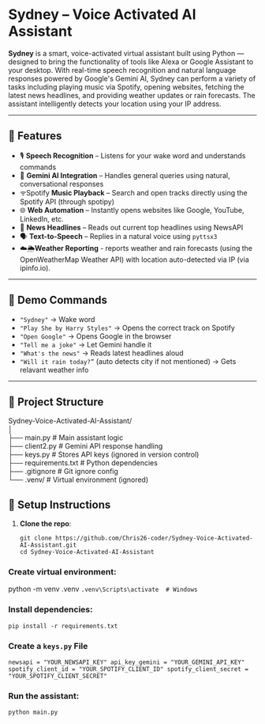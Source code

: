 # Sydney – Voice Activated AI Assistant

**Sydney** is a smart, voice-activated virtual assistant built using Python — designed to bring the functionality of tools like Alexa or Google Assistant to your desktop. With real-time speech recognition and natural language responses powered by Google's Gemini AI, Sydney can perform a variety of tasks including playing music via Spotify, opening websites, fetching the latest news headlines, and providing weather updates or rain forecasts. The assistant intelligently detects your location using your IP address.

---

## 🔧 Features

- 🎙️ **Speech Recognition** – Listens for your wake word and understands commands
- 🧠 **Gemini AI Integration** – Handles general queries using natural, conversational responses
- ᯤSpotify **Music Playback** – Search and open tracks directly using the Spotify API (through spotipy)
- 🌐 **Web Automation** – Instantly opens websites like Google, YouTube, LinkedIn, etc.
- 📰 **News Headlines** – Reads out current top headlines using NewsAPI
- 🗣️ **Text-to-Speech** – Replies in a natural voice using `pyttsx3`
- ☁️🌦️**Weather Reporting** - reports weather and rain forecasts (using the OpenWeatherMap Weather API) with location auto-detected via IP (via ipinfo.io).

---

## 🧪 Demo Commands

- `"Sydney"` → Wake word  
- `"Play She by Harry Styles"` → Opens the correct track on Spotify  
- `"Open Google"` → Opens Google in the browser  
- `"Tell me a joke"` → Let Gemini handle it  
- `"What's the news"` → Reads latest headlines aloud
- `"Will it rain today?”` (auto detects city if not mentioned) → Gets relavant weather info

---

## 📁 Project Structure

Sydney-Voice-Activated-AI-Assistant/<br>
│<br>
├── main.py # Main assistant logic<br>
├── client2.py # Gemini API response handling<br>
├── keys.py # Stores API keys (ignored in version control)<br>
├── requirements.txt # Python dependencies<br>
├── .gitignore # Git ignore config<br>
└── .venv/ # Virtual environment (ignored)<br>



## 🔐 Setup Instructions

1. **Clone the repo**:
   ```
   git clone https://github.com/Chris26-coder/Sydney-Voice-Activated-AI-Assistant.git
   cd Sydney-Voice-Activated-AI-Assistant
### Create virtual environment:

python -m venv .venv
`.venv\Scripts\activate  # Windows `
 
### Install dependencies:

`pip install -r requirements.txt`

### Create a `keys.py` File
`newsapi = "YOUR_NEWSAPI_KEY"
api_key_gemini = "YOUR_GEMINI_API_KEY"
spotify_client_id = "YOUR_SPOTIFY_CLIENT_ID"
spotify_client_secret = "YOUR_SPOTIFY_CLIENT_SECRET"`

### Run the assistant:

`python main.py`
